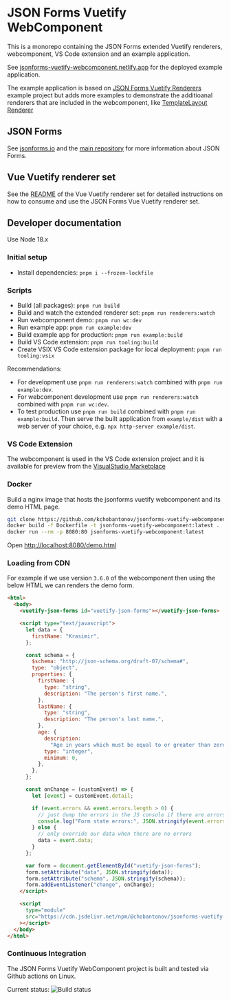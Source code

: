 # JSON Forms Vuetify WebComponent

This is a monorepo containing the JSON Forms extended Vuetify renderers, webcomponent, VS Code extension and an example application.

See [jsonforms-vuetify-webcomponent.netlify.app](https://jsonforms-vuetify-webcomponent.netlify.app) for the deployed example application.

The example application is based on [JSON Forms Vuetify Renderers](https://github.com/eclipsesource/jsonforms/tree/master/packages/vue-vuetify) example project but adds more examples to demonstrate the additioanal renderers that are included in the webcomponent, like [TemplateLayout Renderer](https://jsonforms-vuetify-webcomponent.netlify.app/#/example/template-layout)

## JSON Forms

See [jsonforms.io](https://jsonforms.io/) and the [main repository](https://github.com/eclipsesource/jsonforms) for more information about JSON Forms.

## Vue Vuetify renderer set

See the [README](https://github.com/eclipsesource/jsonforms/blob/master/packages/vue-vuetify/README.md) of the Vue Vuetify renderer set for detailed instructions on how to consume and use the JSON Forms Vue Vuetify renderer set.

## Developer documentation

Use Node 18.x

### Initial setup

- Install dependencies: `pnpm i --frozen-lockfile`

### Scripts

- Build (all packages): `pnpm run build`
- Build and watch the extended renderer set: `pnpm run renderers:watch`
- Run webcomponent demo: `pnpm run wc:dev`
- Run example app: `pnpm run example:dev`
- Build example app for production: `pnpm run example:build`
- Build VS Code extension: `pnpm run tooling:build`
- Create VSIX VS Code extension package for local deployment: `pnpm run tooling:vsix`

Recommendations:

- For development use `pnpm run renderers:watch` combined with `pnpm run example:dev`.
- For webcomponent development use `pnpm run renderers:watch` combined with `pnpm run wc:dev`.
- To test production use `pnpm run build` combined with `pnpm run example:build`.
  Then serve the built application from `example/dist` with a web server of your choice, e.g. `npx http-server example/dist`.

### VS Code Extension

The webcomponent is used in the VS Code extension project and it is available for preview from the [VisualStudio Marketplace](https://marketplace.visualstudio.com/items?itemName=kchobantonov.jsonforms-vuetify-tooling)

### Docker

Build a nginx image that hosts the jsonforms vuetify webcomponent and its demo HTML page.

```bash
git clone https://github.com/kchobantonov/jsonforms-vuetify-webcomponent.git
docker build -f Dockerfile -t jsonforms-vuetify-webcomponent:latest .
docker run --rm -p 8080:80 jsonforms-vuetify-webcomponent:latest
```

Open <http://localhost:8080/demo.html>

### Loading from CDN

For example if we use version `3.6.0` of the webcomponent then using the below HTML we can renders the demo form.

```html
<html>
  <body>
    <vuetify-json-forms id="vuetify-json-forms"></vuetify-json-forms>

    <script type="text/javascript">
      let data = {
        firstName: "Krasimir",
      };

      const schema = {
        $schema: "http://json-schema.org/draft-07/schema#",
        type: "object",
        properties: {
          firstName: {
            type: "string",
            description: "The person's first name.",
          },
          lastName: {
            type: "string",
            description: "The person's last name.",
          },
          age: {
            description:
              "Age in years which must be equal to or greater than zero.",
            type: "integer",
            minimum: 0,
          },
        },
      };

      const onChange = (customEvent) => {
        let [event] = customEvent.detail;

        if (event.errors && event.errors.length > 0) {
          // just dump the errors in the JS console if there are errors
          console.log("Form state errors:", JSON.stringify(event.errors));
        } else {
          // only override our data when there are no errors
          data = event.data;
        }
      };

      var form = document.getElementById("vuetify-json-forms");
      form.setAttribute("data", JSON.stringify(data));
      form.setAttribute("schema", JSON.stringify(schema));
      form.addEventListener("change", onChange);
    </script>

    <script
      type="module"
      src="https://cdn.jsdelivr.net/npm/@chobantonov/jsonforms-vuetify-webcomponent@3.6.0/dist/vuetify-json-forms.min.js"
    ></script>
  </body>
</html>
```

### Continuous Integration

The JSON Forms Vuetify WebComponent project is built and tested via Github actions on Linux.

Current status: ![Build status](https://github.com/kchobantonov/jsonforms-vuetify-webcomponent/actions/workflows/ci.yml/badge.svg?branch=master)

